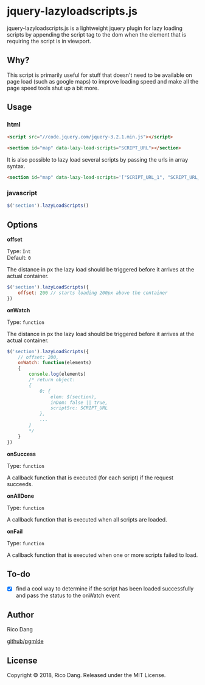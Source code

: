 # jquery-lazyloadscripts.js

jquery-lazyloadscripts.js is a lightweight jquery plugin for lazy loading scripts by appending the script tag to the dom when the element that is requiring the script is in viewport.

## Why?

This script is primarily useful for stuff that doesn't need to be available on page load (such as google maps) to improve loading speed and make all the page speed tools shut up a bit more.

## Usage

### html
```html
<script src="//code.jquery.com/jquery-3.2.1.min.js"></script>

<section id="map" data-lazy-load-scripts="SCRIPT_URL"></section>
```

It is also possible to lazy load several scripts by passing the urls in array syntax.

```html
<section id="map" data-lazy-load-scripts='["SCRIPT_URL_1", "SCRIPT_URL_2", "SCRIPT_URL_3"]'></section>
```

### javascript
```javascript
$('section').lazyLoadScripts()
```

## Options

**offset**

Type: `Int`<br />
Default: `0`

The distance in px the lazy load should be triggered before it arrives at the actual container.

```javascript
$('section').lazyLoadScripts({
	offset: 200 // starts loading 200px above the container
})
```

**onWatch**

Type: `function`

The distance in px the lazy load should be triggered before it arrives at the actual container.

```javascript
$('section').lazyLoadScripts({
	// offset: 200,
	onWatch: function(elements)
	{
		console.log(elements)
		/* return object:
		{
			0: {
				elem: $(section),
				inDom: false || true,
				scriptSrc: SCRIPT_URL
			},
			...
		}
		*/
	}
})
```

**onSuccess**

Type: `function`

A callback function that is executed (for each script) if the request succeeds.

**onAllDone**

Type: `function`

A callback function that is executed when all scripts are loaded. 

**onFail**

Type: `function`

A callback function that is executed when one or more scripts failed to load. 

## To-do
- [x] find a cool way to determine if the script has been loaded successfully and pass the status to the onWatch event


## Author
Rico Dang

[github/pgmlde](https://github.com/pgmlde/)

## License
Copyright © 2018, Rico Dang. Released under the MIT License.
